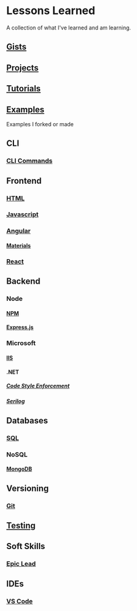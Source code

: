 # Lessons Learned

A collection of what I've learned and am learning.

## [Gists](https://github.com/FrisoDenijs/lessons-learned/blob/master/Gists.md)
## [Projects](https://github.com/FrisoDenijs/lessons-learned/blob/master/Projects.md)
## [Tutorials](https://github.com/FrisoDenijs/lessons-learned/blob/master/tutorials.md)
## [Examples](https://github.com/frisos-examples)
Examples I forked or made


## CLI
### [CLI Commands](https://github.com/FrisoDenijs/lessons-learned/blob/master/cli-commands.md)

## Frontend
### [HTML](https://github.com/FrisoDenijs/lessons-learned/blob/master/html.md)
### [Javascript](https://github.com/FrisoDenijs/lessons-learned/blob/master/javascript.md)
### [Angular](https://github.com/FrisoDenijs/lessons-learned/blob/master/angular.md)
#### [Materials](https://github.com/FrisoDenijs/lessons-learned/blob/master/angular-materials.md)
### [React](https://github.com/FrisoDenijs/lessons-learned/blob/master/react.md)

## Backend
### Node
#### [NPM](https://github.com/FrisoDenijs/lessons-learned/blob/master/npm.md)
#### [Express.js](https://github.com/FrisoDenijs/lessons-learned/blob/master/expressjs.md)

### Microsoft
#### [IIS](https://github.com/FrisoDenijs/lessons-learned/blob/master/IIS.md)
#### .NET
##### [Code Style Enforcement](https://github.com/FrisoDenijs/lessons-learned/blob/master/dotnet_codestyle_enforcement.md)
##### [Serilog](https://github.com/FrisoDenijs/lessons-learned/blob/master/Serilog.md)

## Databases
### [SQL](https://github.com/FrisoDenijs/lessons-learned/blob/master/SQL.md)
### NoSQL
#### [MongoDB](https://github.com/FrisoDenijs/lessons-learned/blob/master/mongodb.md)

## Versioning
### [Git](https://github.com/FrisoDenijs/lessons-learned/blob/master/git.md)

## [Testing](https://github.com/FrisoDenijs/lessons-learned/blob/master/Testing.md)

## Soft Skills
### [Epic Lead](https://github.com/FrisoDenijs/lessons-learned/blob/master/epic-lead.md)

## IDEs
### [VS Code](https://github.com/FrisoDenijs/lessons-learned/blob/master/vscode.md)
